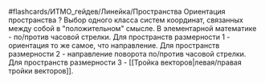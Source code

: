 #flashcards/ИТМО_гейдев/Линейка/Пространства
Ориентация пространства
?
Выбор одного класса систем координат, связанных между собой в "положительном" смысле.
В элементарной математике - по/против часовой стрелки.
Для пространств размерности $1$ - ориентация то же самое, что направление.
Для пространств размерности $2$ - направление поворота по/против часовой стрелки.
Для пространств размерности $3$ - [[Тройка векторов|левая/правая тройки векторов]].
